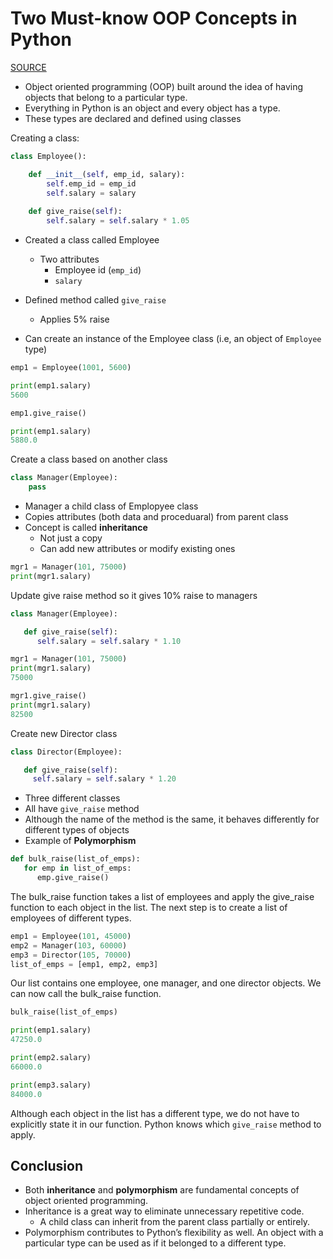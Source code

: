 # Two Must-know OOP Concepts in Python

[SOURCE](https://towardsdatascience.com/2-must-know-oop-concepts-in-python-48d643a7385)

- Object oriented programming (OOP) built around the idea of having objects that belong to a particular type.
- Everything in Python is an object and every object has a type.
- These types are declared and defined using classes

Creating a class:

```python
class Employee():

    def __init__(self, emp_id, salary):
        self.emp_id = emp_id
        self.salary = salary
    
    def give_raise(self):
        self.salary = self.salary * 1.05
```

- Created a class called Employee
  - Two attributes
    - Employee id (`emp_id`)
    - `salary`
- Defined method called `give_raise`
  - Applies 5% raise

- Can create an instance of the Employee class (i.e, an object of `Employee` type)

```python
emp1 = Employee(1001, 5600)

print(emp1.salary)
5600

emp1.give_raise()

print(emp1.salary)
5880.0
```

Create a class based on another class

```python
class Manager(Employee):
    pass
```

- Manager a child class of Emplopyee class
- Copies attributes (both data and proceduaral) from parent class
- Concept is called **inheritance**
  - Not just a copy
  - Can add new attributes or modify existing ones
  
```python
mgr1 = Manager(101, 75000)
print(mgr1.salary)
```

Update give raise method so it gives 10% raise to managers

```python
class Manager(Employee):

   def give_raise(self):
      self.salary = self.salary * 1.10

mgr1 = Manager(101, 75000)
print(mgr1.salary)
75000

mgr1.give_raise()
print(mgr1.salary)
82500
```

Create new Director class

```python
class Director(Employee):

   def give_raise(self):
     self.salary = self.salary * 1.20
```

- Three different classes
- All have `give_raise` method
- Although the name of the method is the same, it behaves differently for different types of objects
- Example of **Polymorphism**


```python
def bulk_raise(list_of_emps):
   for emp in list_of_emps:
      emp.give_raise()
```

The bulk_raise function takes a list of employees and apply the give_raise function to each object in the list. The next step is to create a list of employees of different types.

```python
emp1 = Employee(101, 45000)
emp2 = Manager(103, 60000)
emp3 = Director(105, 70000)
list_of_emps = [emp1, emp2, emp3]
```

Our list contains one employee, one manager, and one director objects. We can now call the bulk_raise function.

```python
bulk_raise(list_of_emps)

print(emp1.salary)
47250.0

print(emp2.salary)
66000.0

print(emp3.salary)
84000.0
```

Although each object in the list has a different type, we do not have to explicitly state it in our function. Python knows which `give_raise` method to apply.

## Conclusion

- Both **inheritance** and **polymorphism** are fundamental concepts of object oriented programming.
- Inheritance is a great way to eliminate unnecessary repetitive code.
  - A child class can inherit from the parent class partially or entirely.
- Polymorphism contributes to Python’s flexibility as well. An object with a particular type can be used as if it belonged to a different type.